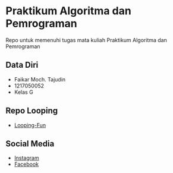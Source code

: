 # Praktikum Algoritma dan Pemrograman
Repo untuk memenuhi tugas mata kuliah Praktikum Algoritma dan Pemrograman

## Data Diri
* Faikar Moch. Tajudin
* 1217050052
* Kelas G

## Repo Looping
* [Looping-Fun](https://github.com/Fr0faive/looping-fun-project)

## Social Media
* [Instagram](https://www.instagram.com/fai.kryz/)
* [Facebook](https://www.facebook.com/FaikarMochT)
